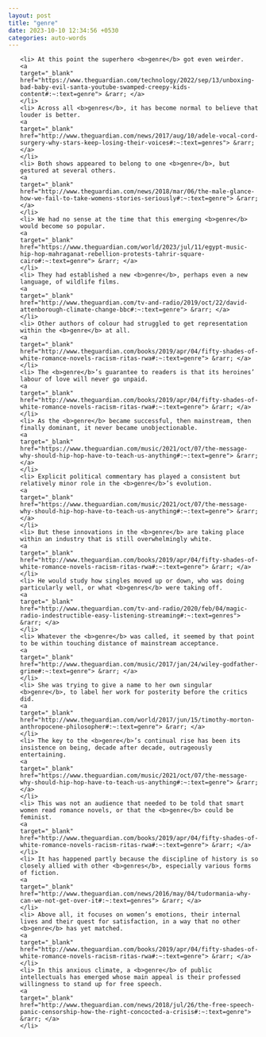 ```yaml
---
layout: post
title: "genre"
date: 2023-10-10 12:34:56 +0530
categories: auto-words
---
```

<ol>

    <li> At this point the superhero <b>genre</b> got even weirder.
    <a 
    target="_blank" 
    href="https://www.theguardian.com/technology/2022/sep/13/unboxing-bad-baby-evil-santa-youtube-swamped-creepy-kids-content#:~:text=genre"> &rarr; </a>
    </li>
    <li> Across all <b>genres</b>, it has become normal to believe that louder is better.
    <a 
    target="_blank" 
    href="http://www.theguardian.com/news/2017/aug/10/adele-vocal-cord-surgery-why-stars-keep-losing-their-voices#:~:text=genres"> &rarr; </a>
    </li>
    <li> Both shows appeared to belong to one <b>genre</b>, but gestured at several others.
    <a 
    target="_blank" 
    href="http://www.theguardian.com/news/2018/mar/06/the-male-glance-how-we-fail-to-take-womens-stories-seriously#:~:text=genre"> &rarr; </a>
    </li>
    <li> We had no sense at the time that this emerging <b>genre</b> would become so popular.
    <a 
    target="_blank" 
    href="https://www.theguardian.com/world/2023/jul/11/egypt-music-hip-hop-mahraganat-rebellion-protests-tahrir-square-cairo#:~:text=genre"> &rarr; </a>
    </li>
    <li> They had established a new <b>genre</b>, perhaps even a new language, of wildlife films.
    <a 
    target="_blank" 
    href="http://www.theguardian.com/tv-and-radio/2019/oct/22/david-attenborough-climate-change-bbc#:~:text=genre"> &rarr; </a>
    </li>
    <li> Other authors of colour had struggled to get representation within the <b>genre</b> at all.
    <a 
    target="_blank" 
    href="http://www.theguardian.com/books/2019/apr/04/fifty-shades-of-white-romance-novels-racism-ritas-rwa#:~:text=genre"> &rarr; </a>
    </li>
    <li> The <b>genre</b>’s guarantee to readers is that its heroines’ labour of love will never go unpaid.
    <a 
    target="_blank" 
    href="http://www.theguardian.com/books/2019/apr/04/fifty-shades-of-white-romance-novels-racism-ritas-rwa#:~:text=genre"> &rarr; </a>
    </li>
    <li> As the <b>genre</b> became successful, then mainstream, then finally dominant, it never became unobjectionable.
    <a 
    target="_blank" 
    href="https://www.theguardian.com/music/2021/oct/07/the-message-why-should-hip-hop-have-to-teach-us-anything#:~:text=genre"> &rarr; </a>
    </li>
    <li> Explicit political commentary has played a consistent but relatively minor role in the <b>genre</b>’s evolution.
    <a 
    target="_blank" 
    href="https://www.theguardian.com/music/2021/oct/07/the-message-why-should-hip-hop-have-to-teach-us-anything#:~:text=genre"> &rarr; </a>
    </li>
    <li> But these innovations in the <b>genre</b> are taking place within an industry that is still overwhelmingly white.
    <a 
    target="_blank" 
    href="http://www.theguardian.com/books/2019/apr/04/fifty-shades-of-white-romance-novels-racism-ritas-rwa#:~:text=genre"> &rarr; </a>
    </li>
    <li> He would study how singles moved up or down, who was doing particularly well, or what <b>genres</b> were taking off.
    <a 
    target="_blank" 
    href="http://www.theguardian.com/tv-and-radio/2020/feb/04/magic-radio-indestructible-easy-listening-streaming#:~:text=genres"> &rarr; </a>
    </li>
    <li> Whatever the <b>genre</b> was called, it seemed by that point to be within touching distance of mainstream acceptance.
    <a 
    target="_blank" 
    href="http://www.theguardian.com/music/2017/jan/24/wiley-godfather-grime#:~:text=genre"> &rarr; </a>
    </li>
    <li> She was trying to give a name to her own singular <b>genre</b>, to label her work for posterity before the critics did.
    <a 
    target="_blank" 
    href="http://www.theguardian.com/world/2017/jun/15/timothy-morton-anthropocene-philosopher#:~:text=genre"> &rarr; </a>
    </li>
    <li> The key to the <b>genre</b>’s continual rise has been its insistence on being, decade after decade, outrageously entertaining.
    <a 
    target="_blank" 
    href="https://www.theguardian.com/music/2021/oct/07/the-message-why-should-hip-hop-have-to-teach-us-anything#:~:text=genre"> &rarr; </a>
    </li>
    <li> This was not an audience that needed to be told that smart women read romance novels, or that the <b>genre</b> could be feminist.
    <a 
    target="_blank" 
    href="http://www.theguardian.com/books/2019/apr/04/fifty-shades-of-white-romance-novels-racism-ritas-rwa#:~:text=genre"> &rarr; </a>
    </li>
    <li> It has happened partly because the discipline of history is so closely allied with other <b>genres</b>, especially various forms of fiction.
    <a 
    target="_blank" 
    href="http://www.theguardian.com/news/2016/may/04/tudormania-why-can-we-not-get-over-it#:~:text=genres"> &rarr; </a>
    </li>
    <li> Above all, it focuses on women’s emotions, their internal lives and their quest for satisfaction, in a way that no other <b>genre</b> has yet matched.
    <a 
    target="_blank" 
    href="http://www.theguardian.com/books/2019/apr/04/fifty-shades-of-white-romance-novels-racism-ritas-rwa#:~:text=genre"> &rarr; </a>
    </li>
    <li> In this anxious climate, a <b>genre</b> of public intellectuals has emerged whose main appeal is their professed willingness to stand up for free speech.
    <a 
    target="_blank" 
    href="http://www.theguardian.com/news/2018/jul/26/the-free-speech-panic-censorship-how-the-right-concocted-a-crisis#:~:text=genre"> &rarr; </a>
    </li>